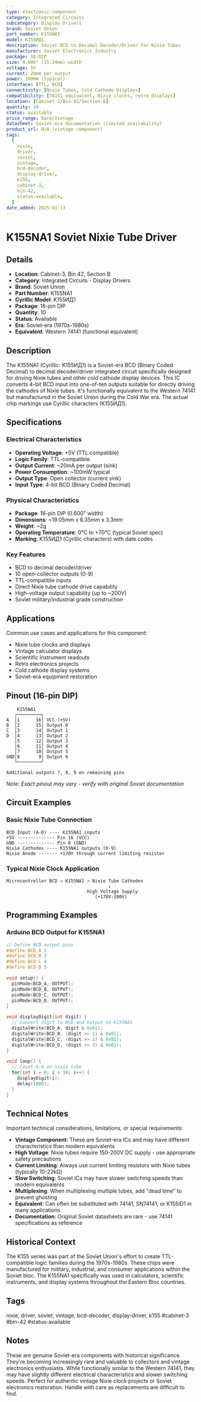 ```yaml
---
type: electronic-component
category: Integrated Circuits
subcategory: Display Drivers
brand: Soviet Union
part_number: K155NA1
model: K155ИД1
description: Soviet BCD to Decimal Decoder/Driver for Nixie Tubes
manufacturer: Soviet Electronics Industry
package: 16-DIP
size: 0.600" (15.24mm) width
voltage: 5V
current: 20mA per output
power: 100mW (typical)
interface: [TTL, BCD]
connectivity: [Nixie Tubes, Cold Cathode Displays]
compatibility: [74141 equivalent, Nixie clocks, retro displays]
location: [Cabinet-3/Bin-42/Section-B]
quantity: 10
status: available
price_range: Rare/Vintage
datasheet: Soviet-era documentation (limited availability)
product_url: N/A (vintage component)
tags:
  [
    nixie,
    driver,
    soviet,
    vintage,
    bcd-decoder,
    display-driver,
    k155,
    cabinet-3,
    bin-42,
    status-available,
  ]
date_added: 2025-01-13
---
```


# K155NA1 Soviet Nixie Tube Driver

## Details

- **Location**: Cabinet-3, Bin 42, Section B
- **Category**: Integrated Circuits - Display Drivers
- **Brand**: Soviet Union
- **Part Number**: K155NA1
- **Cyrillic Model**: K155ИД1
- **Package**: 16-pin DIP
- **Quantity**: 10
- **Status**: Available
- **Era**: Soviet-era (1970s-1980s)
- **Equivalent**: Western 74141 (functional equivalent)

## Description

The K155NA1 (Cyrillic: K155ИД1) is a Soviet-era BCD (Binary Coded Decimal) to decimal decoder/driver integrated circuit specifically designed for driving Nixie tubes and other cold cathode display devices. This IC converts 4-bit BCD input into one-of-ten outputs suitable for directly driving the cathodes of Nixie tubes. It's functionally equivalent to the Western 74141 but manufactured in the Soviet Union during the Cold War era. The actual chip markings use Cyrillic characters (K155ИД1).

## Specifications

### Electrical Characteristics

- **Operating Voltage**: +5V (TTL compatible)
- **Logic Family**: TTL-compatible
- **Output Current**: ~20mA per output (sink)
- **Power Consumption**: ~100mW typical
- **Output Type**: Open collector (current sink)
- **Input Type**: 4-bit BCD (Binary Coded Decimal)

### Physical Characteristics

- **Package**: 16-pin DIP (0.600" width)
- **Dimensions**: ~19.05mm x 6.35mm x 3.3mm
- **Weight**: ~2g
- **Operating Temperature**: 0°C to +70°C (typical Soviet spec)
- **Marking**: K155ИД1 (Cyrillic characters) with date codes

### Key Features

- BCD to decimal decoder/driver
- 10 open-collector outputs (0-9)
- TTL-compatible inputs
- Direct Nixie tube cathode drive capability
- High-voltage output capability (up to ~200V)
- Soviet military/industrial grade construction

## Applications

Common use cases and applications for this component:

- Nixie tube clocks and displays
- Vintage calculator displays
- Scientific instrument readouts
- Retro electronics projects
- Cold cathode display systems
- Soviet-era equipment restoration

## Pinout (16-pin DIP)

```
    K155NA1
   ┌─────────┐
A  │1      16│ VCC (+5V)
B  │2      15│ Output 0
C  │3      14│ Output 1
D  │4      13│ Output 2
   │5      12│ Output 3
   │6      11│ Output 4
   │7      10│ Output 5
GND│8       9│ Output 6
   └─────────┘

Additional outputs 7, 8, 9 on remaining pins
```

_Note: Exact pinout may vary - verify with original Soviet documentation_

## Circuit Examples

### Basic Nixie Tube Connection

```
BCD Input (A-D) ---- K155NA1 inputs
+5V -------------- Pin 16 (VCC)
GND -------------- Pin 8 (GND)
Nixie Cathodes ---- K155NA1 outputs (0-9)
Nixie Anode ------- +170V through current limiting resistor
```

### Typical Nixie Clock Application

```
Microcontroller BCD → K155NA1 → Nixie Tube Cathodes
                                      ↓
                              High Voltage Supply
                                 (+170V-200V)
```

## Programming Examples

### Arduino BCD Output for K155NA1

```cpp
// Define BCD output pins
#define BCD_A 2
#define BCD_B 3
#define BCD_C 4
#define BCD_D 5

void setup() {
  pinMode(BCD_A, OUTPUT);
  pinMode(BCD_B, OUTPUT);
  pinMode(BCD_C, OUTPUT);
  pinMode(BCD_D, OUTPUT);
}

void displayDigit(int digit) {
  // Convert digit to BCD and output to K155NA1
  digitalWrite(BCD_A, digit & 0x01);
  digitalWrite(BCD_B, (digit >> 1) & 0x01);
  digitalWrite(BCD_C, (digit >> 2) & 0x01);
  digitalWrite(BCD_D, (digit >> 3) & 0x01);
}

void loop() {
  // Count 0-9 on nixie tube
  for(int i = 0; i < 10; i++) {
    displayDigit(i);
    delay(1000);
  }
}
```

## Technical Notes

Important technical considerations, limitations, or special requirements:

- **Vintage Component**: These are Soviet-era ICs and may have different characteristics than modern equivalents
- **High Voltage**: Nixie tubes require 150-200V DC supply - use appropriate safety precautions
- **Current Limiting**: Always use current limiting resistors with Nixie tubes (typically 10-22kΩ)
- **Slow Switching**: Soviet ICs may have slower switching speeds than modern equivalents
- **Multiplexing**: When multiplexing multiple tubes, add "dead time" to prevent ghosting
- **Equivalent**: Can often be substituted with 74141, SN74141, or K155ID1 in many applications
- **Documentation**: Original Soviet datasheets are rare - use 74141 specifications as reference

## Historical Context

The K155 series was part of the Soviet Union's effort to create TTL-compatible logic families during the 1970s-1980s. These chips were manufactured for military, industrial, and consumer applications within the Soviet bloc. The K155NA1 specifically was used in calculators, scientific instruments, and display systems throughout the Eastern Bloc countries.

## Tags

nixie, driver, soviet, vintage, bcd-decoder, display-driver, k155 #cabinet-3 #bin-42 #status-available

## Notes

These are genuine Soviet-era components with historical significance. They're becoming increasingly rare and valuable to collectors and vintage electronics enthusiasts. While functionally similar to the Western 74141, they may have slightly different electrical characteristics and slower switching speeds. Perfect for authentic vintage Nixie clock projects or Soviet electronics restoration. Handle with care as replacements are difficult to find.

